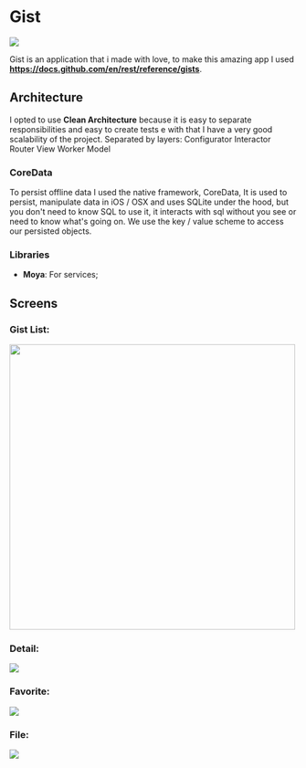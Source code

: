 # Gist

![](gitAssets/github.gif) 

Gist is an application that i made with love, to make this amazing app I used **https://docs.github.com/en/rest/reference/gists**.

## Architecture

I opted to use **Clean Architecture** because it is easy to separate responsibilities and easy to create tests e with that I have a very good scalability of the project.
Separated by layers:
Configurator
Interactor
Router
View
Worker
Model

### CoreData
To persist offline data I used the native framework, CoreData, It is used to persist, manipulate data in iOS / OSX and uses SQLite under the hood, but you don't need to know SQL to use it, it interacts with sql without you see or need to know what's going on. We use the key / value scheme to access our persisted objects.
    
### Libraries

* **Moya**: For services;


## Screens
### Gist List:
<p float="left">
  <img src= ![](gitAssets/gist.PNG) 
 height="500">

### Detail:
![](gitAssets/detail.PNG) 


### Favorite:
![](gitAssets/favorite_search.PNG) 

### File:
![](gitAssets/file.PNG) 
